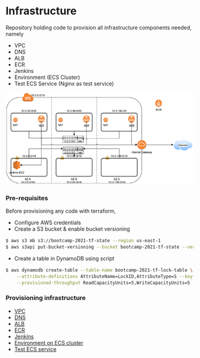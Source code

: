# Infrastructure

Repository holding code to provision all infrastructure components needed, namely
- VPC
- DNS 
- ALB
- ECR
- Jenkins
- Environment (ECS Cluster)
- Test ECS Service (Nginx as test service)

![Infra Diagram](./jenkins.png "Infra Diagram")
 
### Pre-requisites
 
Before provisioning any code with terraform,
- Configure AWS credentials
- Create a S3 bucket & enable bucket versioning
```bash
$ aws s3 mb s3://bootcamp-2021-tf-state --region us-east-1
$ aws s3api put-bucket-versioning --bucket bootcamp-2021-tf-state --versioning-configuration Status=Enabled --region us-east-1
```
- Create a table in DynamoDB using script
```bash
$ aws dynamodb create-table --table-name bootcamp-2021-tf-lock-table \
    --attribute-definitions AttributeName=LockID,AttributeType=S --key-schema AttributeName=LockID,KeyType=HASH \
    --provisioned-throughput ReadCapacityUnits=5,WriteCapacityUnits=5 --region us-east-1
```

### Provisioning infrastructure

- [VPC](./vpc/README.md)
- [DNS](./dns/README.md)
- [ALB](./alb/README.md)
- [ECR](./ecr/README.md)
- [Jenkins](./jenkins/README.md)
- [Environment on ECS cluster](./ecs-cluster/README.md)
- [Test ECS service](./ecs-service/README.md)